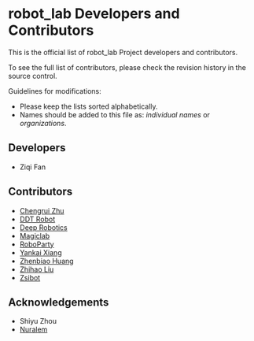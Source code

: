 # robot_lab Developers and Contributors

This is the official list of robot_lab Project developers and contributors.

To see the full list of contributors, please check the revision history in the source control.

Guidelines for modifications:

* Please keep the lists sorted alphabetically.
* Names should be added to this file as: *individual names* or *organizations*.

## Developers

* Ziqi Fan

## Contributors

* [Chengrui Zhu](https://github.com/chengruiz)
* [DDT Robot](https://directdrive.com)
* [Deep Robotics](https://www.deeprobotics.cn/en)
* [Magiclab](https://www.magiclab.top/)
* [RoboParty](https://roboparty.cn/)
* [Yankai Xiang](https://github.com/cmjang)
* [Zhenbiao Huang](https://github.com/legubiao)
* [Zhihao Liu](https://github.com/Luo1imasi)
* [Zsibot](https://www.zsibot.com)

## Acknowledgements

* Shiyu Zhou
* [Nuralem](https://github.com/abizovnuralem)
